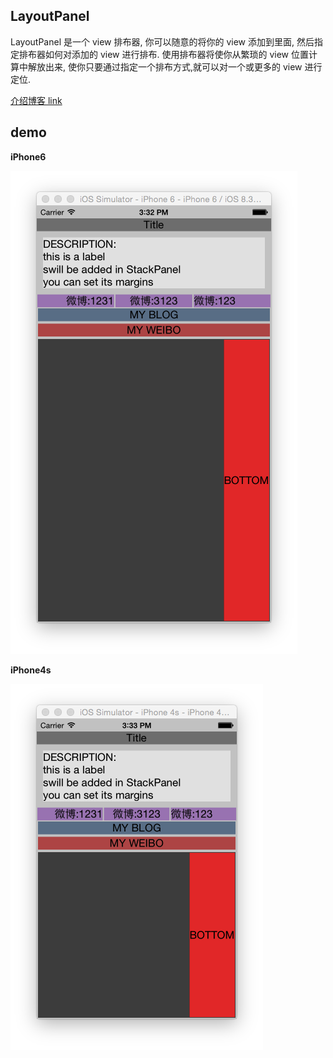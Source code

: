 ## LayoutPanel
LayoutPanel 是一个 view 排布器, 你可以随意的将你的 view 添加到里面, 然后指定排布器如何对添加的 view 进行排布.
使用排布器将使你从繁琐的 view 位置计算中解放出来, 使你只要通过指定一个排布方式,就可以对一个或更多的 view 进行定位.

[介绍博客 link](http://nekle.github.io/2013/10/23/iOS%E8%87%AA%E5%8A%A8%E6%8E%92%E5%B8%83%E5%99%A8--LayoutPanel.html)

## demo

**iPhone6**

![img](images/iphone6.png)

**iPhone4s**

![img](images/iphone4s.png)


